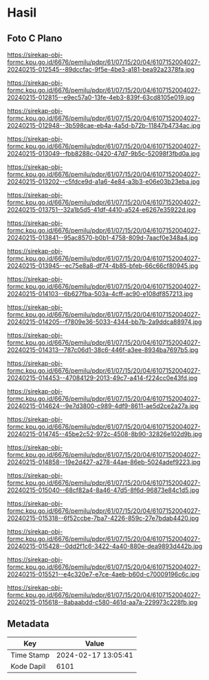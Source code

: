 # Hasil

## Foto C Plano

https://sirekap-obj-formc.kpu.go.id/6676/pemilu/pdpr/61/07/15/20/04/6107152004027-20240215-012545--89dccfac-9f5e-4be3-a181-bea92a2378fa.jpg

https://sirekap-obj-formc.kpu.go.id/6676/pemilu/pdpr/61/07/15/20/04/6107152004027-20240215-012815--e9ec57a0-13fe-4eb3-839f-63cd8105e019.jpg

https://sirekap-obj-formc.kpu.go.id/6676/pemilu/pdpr/61/07/15/20/04/6107152004027-20240215-012948--3b598cae-eb4a-4a5d-b72b-11847b4734ac.jpg

https://sirekap-obj-formc.kpu.go.id/6676/pemilu/pdpr/61/07/15/20/04/6107152004027-20240215-013049--fbb8288c-0420-47d7-9b5c-52098f3fbd0a.jpg

https://sirekap-obj-formc.kpu.go.id/6676/pemilu/pdpr/61/07/15/20/04/6107152004027-20240215-013202--c5fdce9d-a1a6-4e84-a3b3-e06e03b23eba.jpg

https://sirekap-obj-formc.kpu.go.id/6676/pemilu/pdpr/61/07/15/20/04/6107152004027-20240215-013751--32a1b5d5-41df-4410-a524-e6267e35922d.jpg

https://sirekap-obj-formc.kpu.go.id/6676/pemilu/pdpr/61/07/15/20/04/6107152004027-20240215-013841--95ac8570-b0b1-4758-809d-7aacf0e348a4.jpg

https://sirekap-obj-formc.kpu.go.id/6676/pemilu/pdpr/61/07/15/20/04/6107152004027-20240215-013945--ec75e8a8-df74-4b85-bfeb-66c66cf80945.jpg

https://sirekap-obj-formc.kpu.go.id/6676/pemilu/pdpr/61/07/15/20/04/6107152004027-20240215-014103--6b627fba-503a-4cff-ac90-e108df857213.jpg

https://sirekap-obj-formc.kpu.go.id/6676/pemilu/pdpr/61/07/15/20/04/6107152004027-20240215-014205--f7809e36-5033-4344-bb7b-2a9ddca88974.jpg

https://sirekap-obj-formc.kpu.go.id/6676/pemilu/pdpr/61/07/15/20/04/6107152004027-20240215-014313--787c06d1-38c6-446f-a3ee-8934ba7697b5.jpg

https://sirekap-obj-formc.kpu.go.id/6676/pemilu/pdpr/61/07/15/20/04/6107152004027-20240215-014453--47084129-2013-49c7-a414-f224cc0e43fd.jpg

https://sirekap-obj-formc.kpu.go.id/6676/pemilu/pdpr/61/07/15/20/04/6107152004027-20240215-014624--9e7d3800-c989-4df9-8611-ae5d2ce2a27a.jpg

https://sirekap-obj-formc.kpu.go.id/6676/pemilu/pdpr/61/07/15/20/04/6107152004027-20240215-014745--45be2c52-972c-4508-8b90-32826e102d9b.jpg

https://sirekap-obj-formc.kpu.go.id/6676/pemilu/pdpr/61/07/15/20/04/6107152004027-20240215-014858--19e2d427-a278-44ae-86eb-5024adef9223.jpg

https://sirekap-obj-formc.kpu.go.id/6676/pemilu/pdpr/61/07/15/20/04/6107152004027-20240215-015040--68cf82a4-8a46-47d5-8f6d-96873e84c1d5.jpg

https://sirekap-obj-formc.kpu.go.id/6676/pemilu/pdpr/61/07/15/20/04/6107152004027-20240215-015318--6f52ccbe-7ba7-4226-859c-27e7bdab4420.jpg

https://sirekap-obj-formc.kpu.go.id/6676/pemilu/pdpr/61/07/15/20/04/6107152004027-20240215-015428--0dd2f1c6-3422-4a40-880e-dea9893d442b.jpg

https://sirekap-obj-formc.kpu.go.id/6676/pemilu/pdpr/61/07/15/20/04/6107152004027-20240215-015521--e4c320e7-e7ce-4aeb-b60d-c70009196c6c.jpg

https://sirekap-obj-formc.kpu.go.id/6676/pemilu/pdpr/61/07/15/20/04/6107152004027-20240215-015618--8abaabdd-c580-461d-aa7a-229973c228fb.jpg


## Metadata

| Key        | Value               |
| ---------- | ------------------- |
| Time Stamp | 2024-02-17 13:05:41 |
| Kode Dapil | 6101                |



